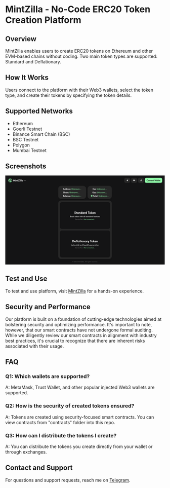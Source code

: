 # MintZilla - No-Code ERC20 Token Creation Platform

## Overview

MintZilla enables users to create ERC20 tokens on Ethereum and other EVM-based chains without coding. Two main token types are supported: Standard and Deflationary.

## How It Works

Users connect to the platform with their Web3 wallets, select the token type, and create their tokens by specifying the token details.

## Supported Networks

- Ethereum
- Goerli Testnet
- Binance Smart Chain (BSC)
- BSC Testnet
- Polygon
- Mumbai Testnet

## Screenshots

![SS](./ss.png)

## Test and Use

To test and use platform, visit [MintZilla](https://mintzilla.xyz) for a hands-on experience.

## Security and Performance

Our platform is built on a foundation of cutting-edge technologies aimed at bolstering security and optimizing performance. It's important to note, however, that our smart contracts have not undergone formal auditing. While we diligently review our smart contracts in alignment with industry best practices, it's crucial to recognize that there are inherent risks associated with their usage.

## FAQ

### Q1: Which wallets are supported?

A: MetaMask, Trust Wallet, and other popular injected Web3 wallets are supported.

### Q2: How is the security of created tokens ensured?

A: Tokens are created using security-focused smart contracts. You can view contracts from "contracts" folder into this repo.

### Q3: How can I distribute the tokens I create?

A: You can distribute the tokens you create directly from your wallet or through exchanges.

## Contact and Support

For questions and support requests, reach me on [Telegram](https://t.me/fullstackweb3dev).
